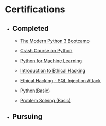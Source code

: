 # Certifications
- ## Completed
  - [The Modern Python 3 Bootcamp](https://udemy-certificate.s3.amazonaws.com/pdf/UC-2eed750b-7eac-4099-a39d-21e207ba95c1.pdf)
  - [Crash Course on Python](https://coursera.org/share/bbacf47b0245bcebb039fc3f1bfa299c)
  - [Python for Machine Learning](https://olympus1.greatlearning.in/course_certificate/DITPPKBN)
  
  
  - [Introduction to Ethical Hacking](https://olympus1.greatlearning.in/course_certificate/NGVJJNBQ)
  - [Ethical Hacking - SQL Injection Attack](https://udemy-certificate.s3.amazonaws.com/pdf/UC-5ae89ee0-63cb-44ac-8c10-f41b9f775255.pdf)
  
  - [Python(Basic)](https://www.hackerrank.com/certificates/67165025d901)
  - [Problem Solving (Basic)](https://www.hackerrank.com/certificates/20ccbba74a72)
  
- ## Pursuing
  
